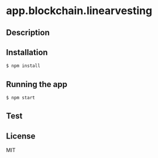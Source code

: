 # app.blockchain.linearvesting

## Description

## Installation

```bash
$ npm install
```

## Running the app

```bash
$ npm start
```

## Test

## License

MIT
